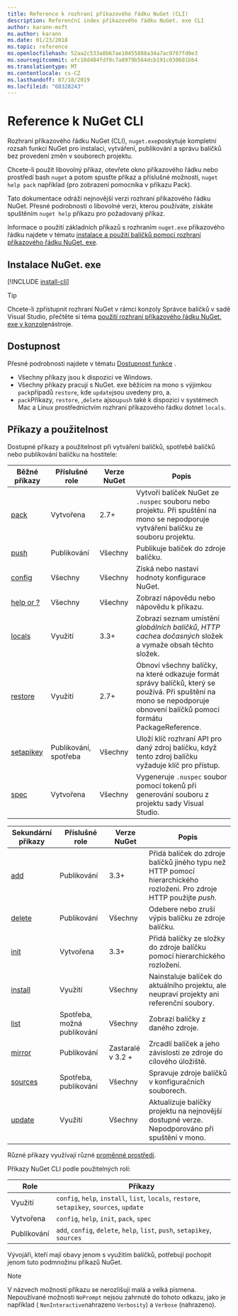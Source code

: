 ```yaml
---
title: Reference k rozhraní příkazového řádku NuGet (CLI)
description: Referenční index příkazového řádku NuGet. exe CLI
author: karann-msft
ms.author: karann
ms.date: 01/23/2018
ms.topic: reference
ms.openlocfilehash: 52aa2c533a8b67ae10455888a34a7ac9767fd0e3
ms.sourcegitcommit: efc18d484fdf0c7a8979b564dcb191c030601bb4
ms.translationtype: MT
ms.contentlocale: cs-CZ
ms.lasthandoff: 07/18/2019
ms.locfileid: "68328243"
---
```

# <a name="nuget-cli-reference"></a>Reference k NuGet CLI

Rozhraní příkazového řádku NuGet (CLI), `nuget.exe`poskytuje kompletní rozsah funkcí NuGet pro instalaci, vytváření, publikování a správu balíčků bez provedení změn v souborech projektu.

Chcete-li použít libovolný příkaz, otevřete okno příkazového řádku nebo prostředí bash `nuget` a potom spusťte příkaz a příslušné možnosti, `nuget help pack` například (pro zobrazení pomocníka v příkazu Pack).

Tato dokumentace odráží nejnovější verzi rozhraní příkazového řádku NuGet. Přesné podrobnosti o libovolné verzi, kterou používáte, získáte spuštěním `nuget help` příkazu pro požadovaný příkaz.

Informace o použití základních příkazů s rozhraním `nuget.exe` příkazového řádku najdete v tématu [instalace a použití balíčků pomocí rozhraní příkazového řádku NuGet. exe](../consume-packages/install-use-packages-nuget-cli.md).

## <a name="installing-nugetexe"></a>Instalace NuGet. exe

[!INCLUDE [install-cli](../includes/install-cli.md)]

> [!Tip]
> Chcete-li zpřístupnit rozhraní NuGet v rámci konzoly Správce balíčků v sadě Visual Studio, přečtěte si téma [použití rozhraní příkazového řádku NuGet. exe v konzole](../consume-packages/install-use-packages-powershell.md#use-the-nugetexe-cli-in-the-console)nástroje.

## <a name="availability"></a>Dostupnost

Přesné podrobnosti najdete v tématu [Dostupnost funkce](../install-nuget-client-tools.md#feature-availability) .

- Všechny příkazy jsou k dispozici ve Windows.
- Všechny příkazy pracují s NuGet. exe běžícím na mono s výjimkou `pack`případů `restore`, kde `update`jsou uvedeny pro, a.
- `pack`Příkazy, `restore`, ,`delete` ajsou`push` také k dispozici v systémech Mac a Linux prostřednictvím rozhraní příkazového řádku dotnet `locals`.

## <a name="commands-and-applicability"></a>Příkazy a použitelnost

Dostupné příkazy a použitelnost při vytváření balíčků, spotřebě balíčků nebo publikování balíčku na hostitele:

| Běžné příkazy | Příslušné role | Verze NuGet | Popis |
| --- | --- | --- | --- |
| [pack](cli-reference/cli-ref-pack.md) | Vytvořena | 2.7+ | Vytvoří balíček NuGet ze `.nuspec` souboru nebo projektu. Při spuštění na mono se nepodporuje vytváření balíčku ze souboru projektu. |
| [push](cli-reference/cli-ref-push.md) | Publikování | Všechny | Publikuje balíček do zdroje balíčku. |
| [config](cli-reference/cli-ref-config.md) | Všechny | Všechny | Získá nebo nastaví hodnoty konfigurace NuGet. |
| [help or ?](cli-reference/cli-ref-help.md) | Všechny | Všechny | Zobrazí nápovědu nebo nápovědu k příkazu. |
| [locals](cli-reference/cli-ref-locals.md) | Využití | 3.3+ | Zobrazí seznam umístění *globálních balíčků*, *HTTP cache*a *dočasných* složek a vymaže obsah těchto složek. |
| [restore](cli-reference/cli-ref-restore.md) | Využití | 2.7+ | Obnoví všechny balíčky, na které odkazuje formát správy balíčků, který se používá. Při spuštění na mono se nepodporuje obnovení balíčků pomocí formátu PackageReference. |
| [setapikey](cli-reference/cli-ref-setapikey.md) | Publikování, spotřeba | Všechny | Uloží klíč rozhraní API pro daný zdroj balíčku, když tento zdroj balíčku vyžaduje klíč pro přístup. |
| [spec](cli-reference/cli-ref-spec.md) | Vytvořena | Všechny | Vygeneruje `.nuspec` soubor pomocí tokenů při generování souboru z projektu sady Visual Studio. |

| Sekundární příkazy | Příslušné role | Verze NuGet | Popis |
| --- | --- | --- | --- |
| [add](cli-reference/cli-ref-add.md) | Publikování | 3.3+ | Přidá balíček do zdroje balíčků jiného typu než HTTP pomocí hierarchického rozložení. Pro zdroje HTTP použijte *push*. |
| [delete](cli-reference/cli-ref-delete.md) | Publikování | Všechny | Odebere nebo zruší výpis balíčku ze zdroje balíčku. |
| [init](cli-reference/cli-ref-init.md) | Vytvořena | 3.3+ | Přidá balíčky ze složky do zdroje balíčku pomocí hierarchického rozložení. |
| [install](cli-reference/cli-ref-install.md) | Využití | Všechny | Nainstaluje balíček do aktuálního projektu, ale neupraví projekty ani referenční soubory. |
| [list](cli-reference/cli-ref-list.md) | Spotřeba, možná publikování | Všechny | Zobrazí balíčky z daného zdroje. |
| [mirror](cli-reference/cli-ref-mirror.md) | Publikování | Zastaralé v 3.2 + | Zrcadlí balíček a jeho závislosti ze zdroje do cílového úložiště. |
| [sources](cli-reference/cli-ref-sources.md) | Spotřeba, publikování | Všechny | Spravuje zdroje balíčků v konfiguračních souborech. |
| [update](cli-reference/cli-ref-update.md) | Využití | Všechny | Aktualizuje balíčky projektu na nejnovější dostupné verze. Nepodporováno při spuštění v mono. |

Různé příkazy využívají různé [proměnné prostředí](cli-reference/cli-ref-environment-variables.md).

Příkazy NuGet CLI podle použitelných rolí:

| Role | Příkazy |
| --- | --- |
| Využití | `config`, `help`, `install`, `list`, `locals`, `restore`, `setapikey`, `sources`, `update` |
| Vytvořena | `config`, `help`, `init`, `pack`, `spec` |
| Publikování | `add`, `config`, `delete`, `help`, `list`, `push`, `setapikey`, `sources` |

Vývojáři, kteří mají obavy jenom s využitím balíčků, potřebují pochopit jenom tuto podmnožinu příkazů NuGet.

> [!Note]
> V názvech možností příkazu se nerozlišují malá a velká písmena. Nepoužívané možnosti `NoPrompt` nejsou zahrnuté do tohoto odkazu, jako je například ( `NonInteractive`nahrazeno `Verbosity`) a `Verbose` (nahrazeno).
